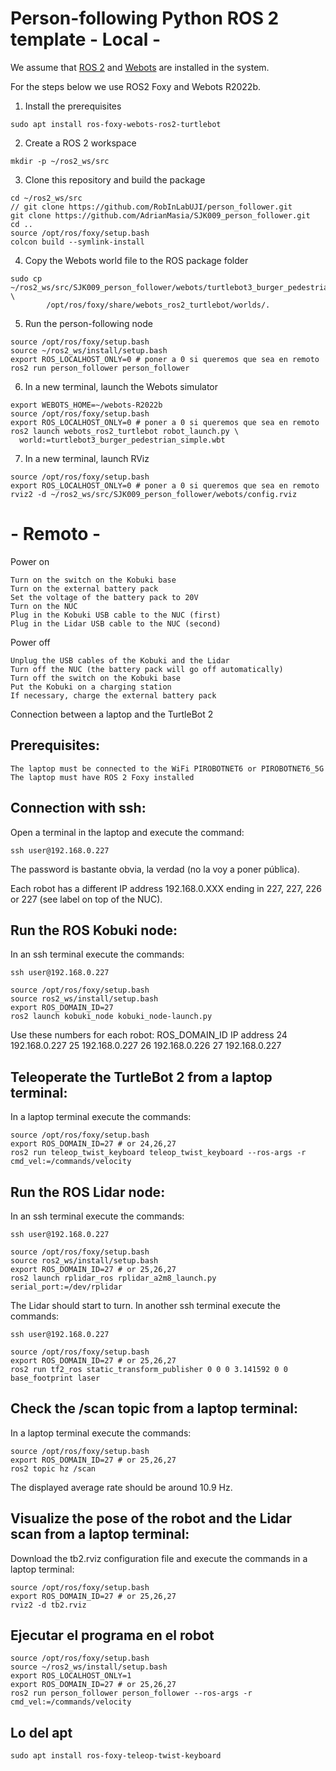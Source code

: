 # Person-following Python ROS 2 template - Local -

We assume that [ROS 2](https://docs.ros.org/) and [Webots](https://cyberbotics.com/) are installed in the system. 

For the steps below we use ROS2 Foxy and Webots R2022b.

1. Install the prerequisites
```
sudo apt install ros-foxy-webots-ros2-turtlebot
```
2. Create a ROS 2 workspace
```
mkdir -p ~/ros2_ws/src
```
3. Clone this repository and build the package
```
cd ~/ros2_ws/src
// git clone https://github.com/RobInLabUJI/person_follower.git
git clone https://github.com/AdrianMasia/SJK009_person_follower.git
cd ..
source /opt/ros/foxy/setup.bash
colcon build --symlink-install
```
4. Copy the Webots world file to the ROS package folder
```
sudo cp ~/ros2_ws/src/SJK009_person_follower/webots/turtlebot3_burger_pedestrian_simple.wbt \
        /opt/ros/foxy/share/webots_ros2_turtlebot/worlds/.
```
5. Run the person-following node
```
source /opt/ros/foxy/setup.bash
source ~/ros2_ws/install/setup.bash
export ROS_LOCALHOST_ONLY=0 # poner a 0 si queremos que sea en remoto
ros2 run person_follower person_follower 
```
6. In a new terminal, launch the Webots simulator
```
export WEBOTS_HOME=~/webots-R2022b
source /opt/ros/foxy/setup.bash
export ROS_LOCALHOST_ONLY=0 # poner a 0 si queremos que sea en remoto
ros2 launch webots_ros2_turtlebot robot_launch.py \
  world:=turtlebot3_burger_pedestrian_simple.wbt
```
7. In a new terminal, launch RViz
```
source /opt/ros/foxy/setup.bash
export ROS_LOCALHOST_ONLY=0 # poner a 0 si queremos que sea en remoto
rviz2 -d ~/ros2_ws/src/SJK009_person_follower/webots/config.rviz
```

# - Remoto -

Power on

    Turn on the switch on the Kobuki base
    Turn on the external battery pack
    Set the voltage of the battery pack to 20V
    Turn on the NUC
    Plug in the Kobuki USB cable to the NUC (first)
    Plug in the Lidar USB cable to the NUC (second)

Power off

    Unplug the USB cables of the Kobuki and the Lidar
    Turn off the NUC (the battery pack will go off automatically)
    Turn off the switch on the Kobuki base
    Put the Kobuki on a charging station
    If necessary, charge the external battery pack

Connection between a laptop and the TurtleBot 2

## Prerequisites:

    The laptop must be connected to the WiFi PIROBOTNET6 or PIROBOTNET6_5G
    The laptop must have ROS 2 Foxy installed

## Connection with ssh:

Open a terminal in the laptop and execute the command:
```
ssh user@192.168.0.227
```
The password is bastante obvia, la verdad (no la voy a poner pública).

Each robot has a different IP address 192.168.0.XXX ending in 227, 227, 226 or 227 (see label on top of the NUC).

## Run the ROS Kobuki node:

In an ssh terminal execute the commands:
```
ssh user@192.168.0.227
```
```
source /opt/ros/foxy/setup.bash
source ros2_ws/install/setup.bash
export ROS_DOMAIN_ID=27
ros2 launch kobuki_node kobuki_node-launch.py 
```
Use these numbers for each robot:
ROS_DOMAIN_ID 	IP address
24 	192.168.0.227
25 	192.168.0.227
26 	192.168.0.226
27 	192.168.0.227

## Teleoperate the TurtleBot 2 from a laptop terminal:

In a laptop terminal execute the commands:
```
source /opt/ros/foxy/setup.bash
export ROS_DOMAIN_ID=27 # or 24,26,27
ros2 run teleop_twist_keyboard teleop_twist_keyboard --ros-args -r cmd_vel:=/commands/velocity
```
## Run the ROS Lidar node:

In an ssh terminal execute the commands:
```
ssh user@192.168.0.227
```
```
source /opt/ros/foxy/setup.bash
source ros2_ws/install/setup.bash
export ROS_DOMAIN_ID=27 # or 25,26,27
ros2 launch rplidar_ros rplidar_a2m8_launch.py serial_port:=/dev/rplidar
```
The Lidar should start to turn. In another ssh terminal execute the commands:
```
ssh user@192.168.0.227
```
```
source /opt/ros/foxy/setup.bash
export ROS_DOMAIN_ID=27 # or 25,26,27
ros2 run tf2_ros static_transform_publisher 0 0 0 3.141592 0 0 base_footprint laser
```
## Check  the /scan topic from a laptop terminal:

In a laptop terminal execute the commands:
```
source /opt/ros/foxy/setup.bash
export ROS_DOMAIN_ID=27 # or 25,26,27
ros2 topic hz /scan
```
The displayed average rate should be around 10.9 Hz.

## Visualize the pose of the robot and the Lidar scan from a laptop terminal:

Download the tb2.rviz configuration file and execute the commands in a laptop terminal:
```
source /opt/ros/foxy/setup.bash
export ROS_DOMAIN_ID=27 # or 25,26,27
rviz2 -d tb2.rviz
```

## Ejecutar el programa en el robot
```
source /opt/ros/foxy/setup.bash
source ~/ros2_ws/install/setup.bash
export ROS_LOCALHOST_ONLY=1
export ROS_DOMAIN_ID=27 # or 25,26,27
ros2 run person_follower person_follower --ros-args -r cmd_vel:=/commands/velocity

```

## Lo del apt
```
sudo apt install ros-foxy-teleop-twist-keyboard
```
